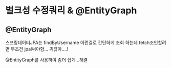 # 벌크성 수정쿼리 & @EntityGraph













## @EntityGraph

스프링데이터JPA는 findByUsername 이런걸로 간단하게 조회 하는데 fetch조인할려면 무조건 jpal써야함... 귀찮아....!

@EntityGraph를 사용하여 좀더 쉽게...해결

